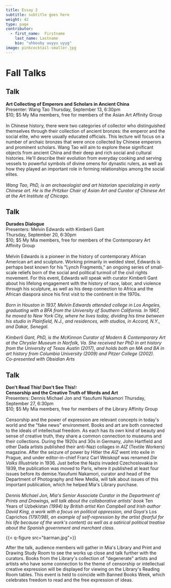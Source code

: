 ```yaml
---
title: Essay 2
subtitle: subtitle goes here
weight: 42
type: page
contributor:
  - first_name:  Firstname
    last_name: Lastname
    bio: "uhbouby uuyyu uyyg"
image: pinkcocktail-smaller.jpg
---
```



# **Fall Talks**

## **Talk**

**Art Collecting of Emperors and Scholars in Ancient China**\
Presenter: Wang Tao
Thursday, September 13, 6:30pm\
$10; $5 My Mia members, free for members of the Asian Art Affinity Group\
<br>
In Chinese history, there were two categories of collector who distinguished themselves through their collection of ancient bronzes: the emperor and the social elite, who were usually educated officials. This lecture will focus on a number of archaic bronzes that were once collected by Chinese emperors and prominent scholars. Wang Tao will aim to explore these significant objects from ancient China and their deep and rich social and cultural histories. He'll describe their evolution from everyday cooking and serving vessels to powerful symbols of divine omens for dynastic rulers, as well as how they played an important role in forming relationships among the social elites.\
<br>
*Wang Tao, PhD, is an archaeologist and art historian specializing in early Chinese art. He is the Pritzker Chair of Asian Art and Curator of Chinese Art at the Art Institute of Chicago.*

## **Talk**

**Durades Dialogue**\
Presenters: Melvin Edwards with Kimberli Gant\
Thursday, September 20, 6:30pm\
$10; $5 My Mia members, free for members of the Contemporary Art Affinity Group\
<br>
Melvin Edwards is a pioneer in the history of contemporary African American art and sculpture. Working primarily in welded steel, Edwards is perhaps best known for his "Lynch Fragments," an ongoing series of small-scale reliefs born of the social and political turmoil of the civil rights movement. For this event, Edwards will speak with curator Kimberli Gant about his lifelong engagement with the history of race, labor, and violence through his sculpture, as well as his deep connection to Africa and the African diaspora since his first visit to the continent in the 1970s.\
<br>
*Born in Houston in 1937, Melvin Edwards attended college in Los Angeles, graduating with a BFA from the University of Southern California. In 1967, he moved to New York City, where he lives today, dividing his time between his studio in Plainfield, N.J., and residences, with studios, in Accord, N.Y., and Dakar, Senegal.*\
<br>
*Kimberli Gant, PhD, is the McKinnon Curator of Modern & Contemporary Art at the Chrysler Museum in Norfolk, Va. She received her PhD in art history from the University of Texas Austin (2017), and holds both an MA and BA in art history from Columbia University (2009) and Pitzer College (2002).*
<br>
*Co-presented with Obsidian Arts*


## **Talk**

**Don't Read This! Don't See This!:
<br>
Censorship and the Creative Truth of Words and Art**\
Presenters: Dennis Michael Jon and Yasufumi Nakamori
Thursday, September 27, 6:30pm\
$10; $5 My Mia members, free for members of the Library Affinity Group\
<br>
Censorship and the power of expression are relevant concepts in today's world and the "fake news" environment. Books and art are both connected to the ideals of intellectual freedom. As each has its own kind of beauty and sense of creative truth, they share a common connection to museums and their collections. During the 1920s and 30s in Germany, John Hartfield and other Dada artists published their anti-Nazi collages in *AIZ* (Textile Workers) magazine. After the seizure of power by Hitler the *AIZ* went into exile in Prague, and under editor-in-chief Franz Carl Weiskopf was renamed *Die Volks Illlustriete* in 1936. Just befoe the Nazis invaded Czechoslovakia in 1939, the publication was moved to Paris, where it published at least four issues before its demise.Yasufumi Nakamori, curator and head of the Department of Photography and New Media, will talk about issues of this important publication, which he helped Mia's Library purchase.
<br>
<br>
*Dennis Michael Jon, Mia's Senior Associate Curator in the Department of Prints and Drawings, will talk about the collaborative artists' book* Ten Years of Uzbekistan *(1994) by British artist Ken Campbell and Irish author David King, a work with a focus on political oppression, and Goya's* Los Caprichos *(1797/98), an example of self-repression by the artist (fearful for his life because of the work's content) as well as a satirical political treatise about the Spanish government and merchant class.*

{{< q-figure src="barman.jpg">}}

After the talk, audience members will gather in Mia's Library and Print and Drawing Study Room to see the works up close and talk further with the curators. Books from the Library's collection of "degenerate" artists and artists who have some connection to the theme of censorship or intellectual creative expression will be displayed for viewing on the Library's Reading Room tables. This event is held to coincide with Banned Books Week, which celebrates freedom to read and the free expression of ideas.
